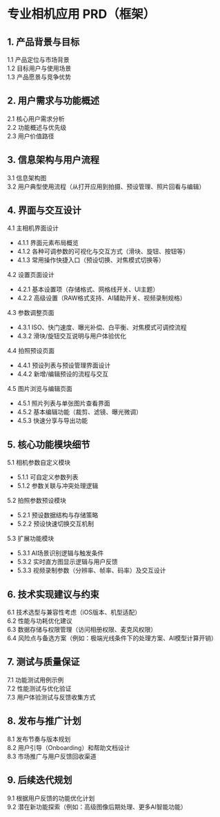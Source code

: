 # 专业相机应用 PRD（框架）

## 1. 产品背景与目标
1.1 产品定位与市场背景  
1.2 目标用户与使用场景  
1.3 产品愿景与竞争优势

## 2. 用户需求与功能概述
2.1 核心用户需求分析  
2.2 功能概述与优先级  
2.3 用户价值路径

## 3. 信息架构与用户流程
3.1 信息架构图  
3.2 用户典型使用流程（从打开应用到拍摄、预设管理、照片回看与编辑）

## 4. 界面与交互设计
4.1 主相机界面设计  
- 4.1.1 界面元素布局概览  
- 4.1.2 各种可调参数的可视化与交互方式（滑块、旋钮、按钮等）  
- 4.1.3 常用操作快捷入口（预设切换、对焦模式切换等）

4.2 设置页面设计  
- 4.2.1 基本设置项（存储格式、网格线开关、UI主题）  
- 4.2.2 高级设置（RAW格式支持、AI辅助开关、视频录制规格）

4.3 参数调整页面  
- 4.3.1 ISO、快门速度、曝光补偿、白平衡、对焦模式可调控流程  
- 4.3.2 滑块/旋钮交互说明与用户体验优化

4.4 拍照预设页面  
- 4.4.1 预设列表与预设管理界面设计  
- 4.4.2 新增/编辑预设的流程与交互

4.5 图片浏览与编辑页面  
- 4.5.1 照片列表与单张图片查看界面  
- 4.5.2 基本编辑功能（裁剪、滤镜、曝光微调）  
- 4.5.3 快速分享与导出功能

## 5. 核心功能模块细节
5.1 相机参数自定义模块  
- 5.1.1 可自定义参数列表  
- 5.1.2 参数关联与冲突处理逻辑

5.2 拍照参数预设模块  
- 5.2.1 预设数据结构与存储策略  
- 5.2.2 预设快速切换交互机制

5.3 扩展功能模块  
- 5.3.1 AI场景识别逻辑与触发条件  
- 5.3.2 实时直方图显示逻辑与用户反馈  
- 5.3.3 视频录制参数（分辨率、帧率、码率）及交互设计

## 6. 技术实现建议与约束
6.1 技术选型与兼容性考虑（iOS版本、机型适配）  
6.2 性能与功耗优化建议  
6.3 数据存储与权限管理（访问相册权限、麦克风权限）  
6.4 风险点与备选方案（例如：极端光线条件下的处理方案、AI模型计算开销）

## 7. 测试与质量保证
7.1 功能测试用例示例  
7.2 性能测试与优化验证  
7.3 用户体验测试与反馈收集方式

## 8. 发布与推广计划
8.1 发布节奏与版本规划  
8.2 用户引导（Onboarding）和帮助文档设计  
8.3 市场推广与用户反馈回收渠道

## 9. 后续迭代规划
9.1 根据用户反馈的功能优化计划  
9.2 潜在新功能探索（例如：高级图像后期处理、更多AI智能功能）




